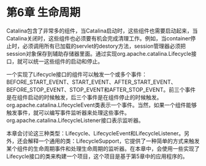 # 第6章 生命周期

Catalina包含了非常多的组件，当Catalina启动时，这些组件也需要启动起来，当Catalina关闭时，这些组件也必须要有机会完成清理工作。例如，当container停止时，必须调用所有已加载的servlet的destory方法，session管理器必须把session对象保存到辅助存储器里面。通过实现org.apache.catalina.Lifecycle接口，就可以统一这些组件的启动和停止。

一个实现了Lifecycle接口的组件可以触发一个或多个事件：BEFORE_START_EVENT、START_EVENT、AFTER_START_EVENT、BEFORE_STOP_EVENT、STOP_EVENT和AFTER_STOP_EVENT。前三个事件是在组件启动的时候触发，后三个事件是在组件停止的时候触发。org.apache.catalina.LifecycleEvent类表示一个事件。当然，如果一个组件能够触发事件，就可以编写事件监听器来处理这些事件。org.apache.catalina.LifecycleListener接口表示监听器。

本章会讨论这三种类型：Lifecycle、LifecycleEvent和LifecycleListener。另外，还会解释一个通用的类：LifecycleSupport，它提供了一种简单的方式来触发某个组件的生命周期事件和处理生命周期的监听器。在本章中，会使用一些实现了Lifecycle接口的类来构建一个项目，这个项目是基于第5章中的应用程序的。